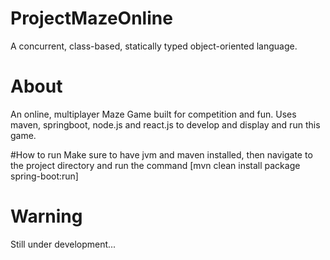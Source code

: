 # ProjectMazeOnline
A concurrent, class-based, statically typed object-oriented language.

# About
An online, multiplayer Maze Game built for competition and fun. Uses maven, springboot, node.js and react.js to develop and display and run this game.

#How to run
Make sure to have jvm and maven installed, then navigate to the project directory and run the command [mvn clean install package spring-boot:run]

# Warning
Still under development...
